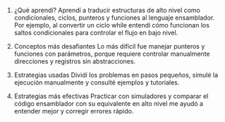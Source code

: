 1. ¿Qué aprendí?
Aprendí a traducir estructuras de alto nivel como condicionales, ciclos, punteros y funciones al lenguaje ensamblador. Por ejemplo, al convertir un ciclo while entendí cómo funcionan los saltos condicionales para controlar el flujo en bajo nivel.

2. Conceptos más desafiantes
Lo más difícil fue manejar punteros y funciones con parámetros, porque requiere controlar manualmente direcciones y registros sin abstracciones.

3. Estrategias usadas
Dividí los problemas en pasos pequeños, simulé la ejecución manualmente y consulté ejemplos y tutoriales.

4. Estrategias más efectivas
Practicar con simuladores y comparar el código ensamblador con su equivalente en alto nivel me ayudó a entender mejor y corregir errores rápido.


